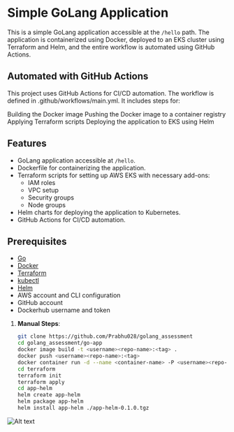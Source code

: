 # Simple GoLang Application

This is a simple GoLang application accessible at the `/hello` path. The application is containerized using Docker, deployed to an EKS cluster using Terraform and Helm, and the entire workflow is automated using GitHub Actions.

## Automated with GitHub Actions
This project uses GitHub Actions for CI/CD automation. The workflow is defined in .github/workflows/main.yml. It includes steps for:

Building the Docker image
Pushing the Docker image to a container registry
Applying Terraform scripts
Deploying the application to EKS using Helm

## Features

- GoLang application accessible at `/hello`.
- Dockerfile for containerizing the application.
- Terraform scripts for setting up AWS EKS with necessary add-ons:
  - IAM roles
  - VPC setup
  - Security groups
  - Node groups
- Helm charts for deploying the application to Kubernetes.
- GitHub Actions for CI/CD automation.

## Prerequisites

- [Go](https://golang.org/doc/install) 
- [Docker](https://get.docker.com/) 
- [Terraform](https://learn.hashicorp.com/tutorials/terraform/install-cli) 
- [kubectl](https://kubernetes.io/docs/tasks/tools/install-kubectl/) 
- [Helm](https://helm.sh/docs/intro/install/) 
- AWS account and CLI configuration
- GitHub account
- Dockerhub username and token

1. **Manual Steps**:
   ```bash
   git clone https://github.com/Prabhu028/golang_assessment
   cd golang_assessment/go-app
   docker image build -t <username><repo-name>:<tag> .
   docker push <username><repo-name>:<tag>
   docker container run -d --name <container-name> -P <username><repo-name>:<tag> 
   cd terraform
   terraform init
   terraform apply
   cd app-helm 
   helm create app-helm
   helm package app-helm
   helm install app-helm ./app-helm-0.1.0.tgz


![Alt text](Botgauge.png)


